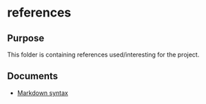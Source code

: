 # references

## Purpose

This folder is containing references used/interesting for the project.

## Documents

- [Markdown syntax](https://github.com/ropy1971/aws-stencils/blob/master/references/markdown-cheatsheet-online.pdf)
